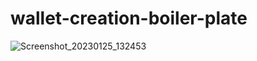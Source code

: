 # wallet-creation-boiler-plate
![Screenshot_20230125_132453](https://user-images.githubusercontent.com/76519972/214591977-ddb95a58-19c8-4543-89b8-3c19c19c3471.png)
